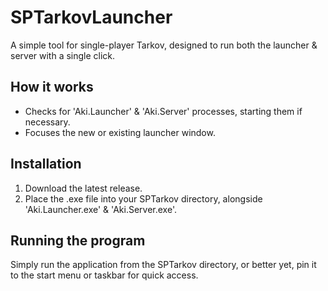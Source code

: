 # SPTarkovLauncher
A simple tool for single-player Tarkov, designed to run both the launcher & server with a single click.

## How it works
- Checks for 'Aki.Launcher' & 'Aki.Server' processes, starting them if necessary.
- Focuses the new or existing launcher window.

## Installation
1) Download the latest release.
2) Place the .exe file into your SPTarkov directory, alongside 'Aki.Launcher.exe' & 'Aki.Server.exe'.

## Running the program
Simply run the application from the SPTarkov directory, or better yet, pin it to the start menu or taskbar for quick access.
